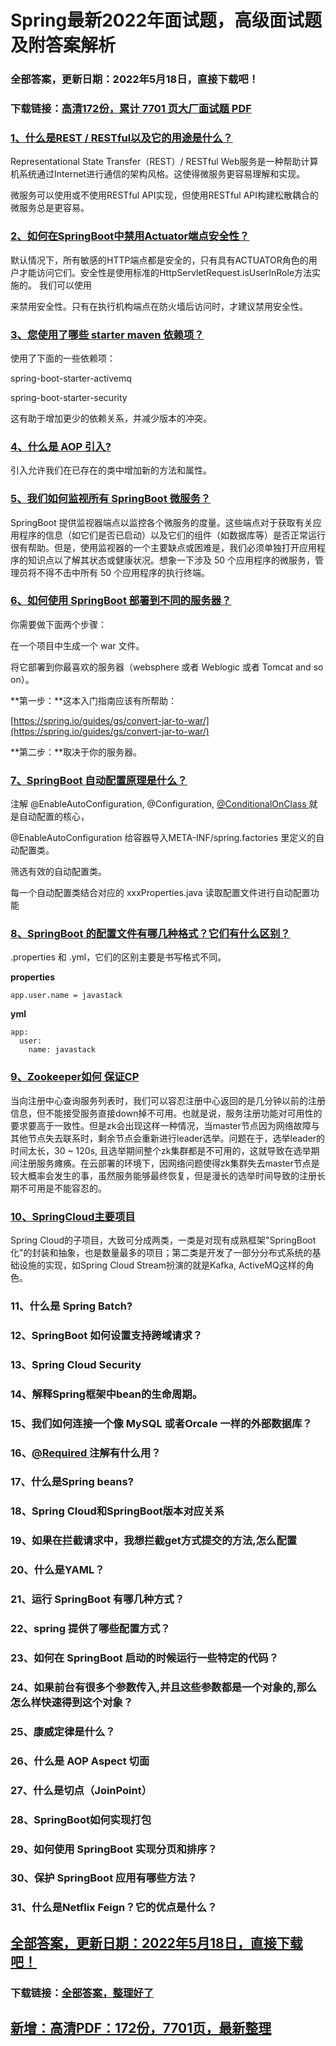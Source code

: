 # Spring最新2022年面试题，高级面试题及附答案解析


### 全部答案，更新日期：2022年5月18日，直接下载吧！

### 下载链接：[高清172份，累计 7701 页大厂面试题  PDF](https://gitee.com/souyunku/DevBooks/blob/master/docs/index.md)



### [1、什么是REST / RESTful以及它的用途是什么？](https://gitee.com/souyunku/DevBooks/blob/master/docs/Spring/Spring最新2021年面试题，高级面试题及附答案解析.md#1什么是rest-/-restful以及它的用途是什么)  


Representational State Transfer（REST）/ RESTful Web服务是一种帮助计算机系统通过Internet进行通信的架构风格。这使得微服务更容易理解和实现。

微服务可以使用或不使用RESTful API实现，但使用RESTful API构建松散耦合的微服务总是更容易。


### [2、如何在SpringBoot中禁用Actuator端点安全性？](https://gitee.com/souyunku/DevBooks/blob/master/docs/Spring/Spring最新2021年面试题，高级面试题及附答案解析.md#2如何在springboot中禁用actuator端点安全性)  


默认情况下，所有敏感的HTTP端点都是安全的，只有具有ACTUATOR角色的用户才能访问它们。安全性是使用标准的HttpServletRequest.isUserInRole方法实施的。 我们可以使用

来禁用安全性。只有在执行机构端点在防火墙后访问时，才建议禁用安全性。


### [3、您使用了哪些 starter maven 依赖项？](https://gitee.com/souyunku/DevBooks/blob/master/docs/Spring/Spring最新2021年面试题，高级面试题及附答案解析.md#3您使用了哪些-starter-maven-依赖项)  


使用了下面的一些依赖项：

spring-boot-starter-activemq

spring-boot-starter-security

这有助于增加更少的依赖关系，并减少版本的冲突。


### [4、什么是 AOP 引入?](https://gitee.com/souyunku/DevBooks/blob/master/docs/Spring/Spring最新2021年面试题，高级面试题及附答案解析.md#4什么是-aop-引入)  


引入允许我们在已存在的类中增加新的方法和属性。


### [5、我们如何监视所有 SpringBoot 微服务？](https://gitee.com/souyunku/DevBooks/blob/master/docs/Spring/Spring最新2021年面试题，高级面试题及附答案解析.md#5我们如何监视所有-springboot-微服务)  


SpringBoot 提供监视器端点以监控各个微服务的度量。这些端点对于获取有关应用程序的信息（如它们是否已启动）以及它们的组件（如数据库等）是否正常运行很有帮助。但是，使用监视器的一个主要缺点或困难是，我们必须单独打开应用程序的知识点以了解其状态或健康状况。想象一下涉及 50 个应用程序的微服务，管理员将不得不击中所有 50 个应用程序的执行终端。


### [6、如何使用 SpringBoot 部署到不同的服务器？](https://gitee.com/souyunku/DevBooks/blob/master/docs/Spring/Spring最新2021年面试题，高级面试题及附答案解析.md#6如何使用-springboot-部署到不同的服务器)  


你需要做下面两个步骤：

在一个项目中生成一个 war 文件。

将它部署到你最喜欢的服务器（websphere 或者 Weblogic 或者 Tomcat and so on）。

**第一步：**这本入门指南应该有所帮助：

[https://spring.io/guides/gs/convert-jar-to-war/](https://spring.io/guides/gs/convert-jar-to-war/)

**第二步：**取决于你的服务器。


### [7、SpringBoot 自动配置原理是什么？](https://gitee.com/souyunku/DevBooks/blob/master/docs/Spring/Spring最新2021年面试题，高级面试题及附答案解析.md#7springboot-自动配置原理是什么)  


注解 @EnableAutoConfiguration, @Configuration, [@ConditionalOnClass ](/ConditionalOnClass ) 就是自动配置的核心，

@EnableAutoConfiguration 给容器导入META-INF/spring.factories 里定义的自动配置类。

筛选有效的自动配置类。

每一个自动配置类结合对应的 xxxProperties.java 读取配置文件进行自动配置功能


### [8、SpringBoot 的配置文件有哪几种格式？它们有什么区别？](https://gitee.com/souyunku/DevBooks/blob/master/docs/Spring/Spring最新2021年面试题，高级面试题及附答案解析.md#8springboot-的配置文件有哪几种格式它们有什么区别)  


.properties 和 .yml，它们的区别主要是书写格式不同。

**properties**

```
app.user.name = javastack
```

**yml**

```
app:
  user:
    name: javastack
```


### [9、Zookeeper如何 保证CP](https://gitee.com/souyunku/DevBooks/blob/master/docs/Spring/Spring最新2021年面试题，高级面试题及附答案解析.md#9zookeeper如何-保证cp)  


当向注册中⼼查询服务列表时，我们可以容忍注册中⼼返回的是⼏分钟以前的注册信息，但不能接受服务直接down掉不可⽤。也就是说，服务注册功能对可⽤性的要求要⾼于⼀致性。但是zk会出现这样⼀种情况，当master节点因为⽹络故障与其他节点失去联系时，剩余节点会重新进⾏leader选举。问题在于，选举leader的时间太⻓，30 ~ 120s, 且选举期间整个zk集群都是不可⽤的，这就导致在选举期间注册服务瘫痪。在云部署的环境下，因⽹络问题使得zk集群失去master节点是较⼤概率会发⽣的事，虽然服务能够最终恢复，但是漫⻓的选举时间导致的注册⻓期不可⽤是不能容忍的。


### [10、SpringCloud主要项目](https://gitee.com/souyunku/DevBooks/blob/master/docs/Spring/Spring最新2021年面试题，高级面试题及附答案解析.md#10springcloud主要项目)  


Spring Cloud的子项目，大致可分成两类，一类是对现有成熟框架"SpringBoot化"的封装和抽象，也是数量最多的项目；第二类是开发了一部分分布式系统的基础设施的实现，如Spring Cloud Stream扮演的就是Kafka, ActiveMQ这样的角色。


### 11、什么是 Spring Batch?
### 12、SpringBoot 如何设置支持跨域请求？
### 13、Spring Cloud Security
### 14、解释Spring框架中bean的生命周期。
### 15、我们如何连接一个像 MySQL 或者Orcale 一样的外部数据库？
### 16、[@Required ](/Required ) 注解有什么用？
### 17、什么是Spring beans?
### 18、Spring Cloud和SpringBoot版本对应关系
### 19、如果在拦截请求中，我想拦截get方式提交的方法,怎么配置
### 20、什么是YAML？
### 21、运行 SpringBoot 有哪几种方式？
### 22、spring 提供了哪些配置方式？
### 23、如何在 SpringBoot 启动的时候运行一些特定的代码？
### 24、如果前台有很多个参数传入,并且这些参数都是一个对象的,那么怎么样快速得到这个对象？
### 25、康威定律是什么？
### 26、什么是 AOP Aspect 切面
### 27、什么是切点（JoinPoint）
### 28、SpringBoot如何实现打包
### 29、如何使用 SpringBoot 实现分页和排序？
### 30、保护 SpringBoot 应用有哪些方法？
### 31、什么是Netflix Feign？它的优点是什么？





## [全部答案，更新日期：2022年5月18日，直接下载吧！](https://gitee.com/souyunku/DevBooks/blob/master/docs/daan.md)

### 下载链接：[全部答案，整理好了](https://gitee.com/souyunku/DevBooks/blob/master/docs/daan.md)




## [新增：高清PDF：172份，7701页，最新整理](https://gitee.com/souyunku/DevBooks/blob/master/docs/daan.md)




